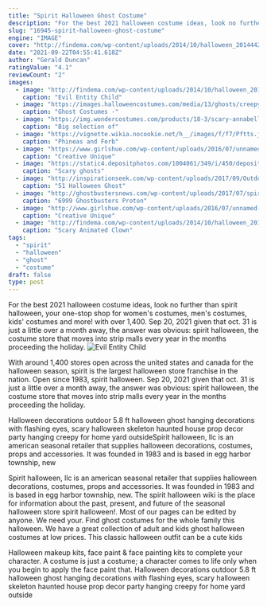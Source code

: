 ```yaml
---
title: "Spirit Halloween Ghost Costume"
description: "For the best 2021 halloween costume ideas, look no further than spirit halloween, your one-stop shop for women's costumes, men's costumes, kids' costumes and more! with over 1,400"
slug: "16945-spirit-halloween-ghost-costume"
engine: "IMAGE"
cover: "http://findema.com/wp-content/uploads/2014/10/halloween_20144420.jpg"
date: "2021-09-22T04:55:41.618Z"
author: "Gerald Duncan"
ratingValue: "4.1"
reviewCount: "2"
images:
  - image: "http://findema.com/wp-content/uploads/2014/10/halloween_20144420.jpg"
    caption: "Evil Entity Child"
  - image: "https://images.halloweencostumes.com/media/13/ghosts/creepy-face-adult-mask.jpg"
    caption: "Ghost Costumes -"
  - image: "https://img.wondercostumes.com/products/18-3/scary-annabelle-costume.jpg"
    caption: "Big selection of"
  - image: "https://vignette.wikia.nocookie.net/h__/images/f/f7/Pftts.jpg/revision/latest?cb=20121018221454&path-prefix=halloween"
    caption: "Phineas and Ferb"
  - image: "https://www.girlshue.com/wp-content/uploads/2016/07/unnamed-file-2409.jpg"
    caption: "Creative Unique"
  - image: "https://static4.depositphotos.com/1004061/349/i/450/depositphotos_3493187-stock-photo-ghost.jpg"
    caption: "Scary ghosts"
  - image: "http://inspirationseek.com/wp-content/uploads/2017/09/Outdoor-Halloween-Ghost-Decorations-Ideas.jpg"
    caption: "51 Halloween Ghost"
  - image: "http://ghostbustersnews.com/wp-content/uploads/2017/07/spirit_halloween_2017_04.jpg"
    caption: "6999 Ghostbusters Proton"
  - image: "http://www.girlshue.com/wp-content/uploads/2016/07/unnamed-file-2407.jpg"
    caption: "Creative Unique"
  - image: "http://findema.com/wp-content/uploads/2014/10/halloween_201410454.jpg"
    caption: "Scary Animated Clown"
tags:
  - "spirit"
  - "halloween"
  - "ghost"
  - "costume"
draft: false
type: post
---
```


For the best 2021 halloween costume ideas, look no further than spirit halloween, your one-stop shop for women's costumes, men's costumes, kids' costumes and more! with over 1,400. Sep 20, 2021 given that oct. 31 is just a little over a month away, the answer was obvious: spirit halloween, the costume store that moves into strip malls every year in the months proceeding the holiday.
![Evil Entity Child](http://findema.com/wp-content/uploads/2014/10/halloween_20144420.jpg "Evil Entity Child")

With around 1,400 stores open across the united states and canada for the halloween season, spirit is the largest halloween store franchise in the nation. Open since 1983, spirit halloween. Sep 20, 2021 given that oct. 31 is just a little over a month away, the answer was obvious: spirit halloween, the costume store that moves into strip malls every year in the months proceeding the holiday.
<!--inArticleAds-->

<!--galleryOne-->

Halloween decorations outdoor 5.8 ft halloween ghost hanging decorations with flashing eyes, scary halloween skeleton haunted house prop decor party hanging creepy for home yard outsideSpirit halloween, llc is an american seasonal retailer that supplies halloween decorations, costumes, props and accessories. It was founded in 1983 and is based in egg harbor township, new
<!--inArticleAds-->

<!--galleryTwo-->

Spirit halloween, llc is an american seasonal retailer that supplies halloween decorations, costumes, props and accessories. It was founded in 1983 and is based in egg harbor township, new. The spirit halloween wiki is the place for information about the past, present, and future of the seasonal halloween store spirit halloween!. Most of our pages can be edited by anyone. We need your. Find ghost costumes for the whole family this halloween. We have a great collection of adult and kids ghost halloween costumes at low prices. This classic halloween outfit can be a cute kids
<!--galleryThree-->

Halloween makeup kits, face paint & face painting kits to complete your character. A costume is just a costume; a character comes to life only when you begin to apply the face paint that. Halloween decorations outdoor 5.8 ft halloween ghost hanging decorations with flashing eyes, scary halloween skeleton haunted house prop decor party hanging creepy for home yard outside